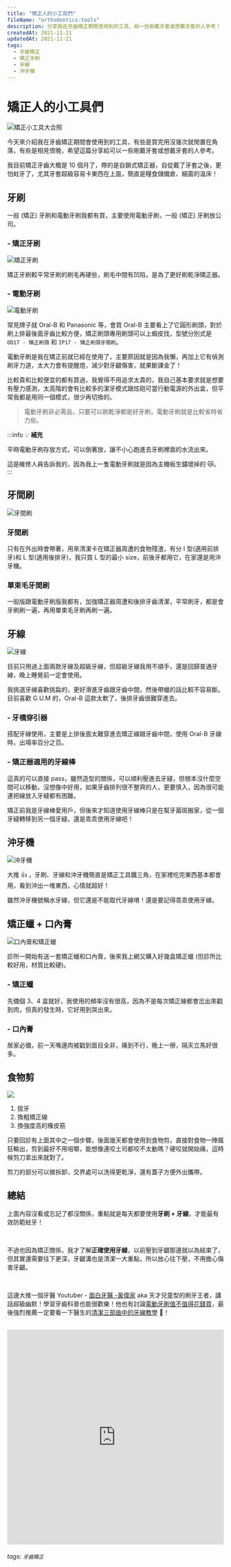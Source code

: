 ```yaml
---
title: "矯正人的小工具們"
fileName: "orthodontics-tools"
description: 分享我在牙齒矯正期間使用到的工具，給一些剛戴牙套或想戴牙套的人參考！
createdAt: 2021-11-21
updatedAt: 2021-11-21
tags:
  - 牙齒矯正
  - 矯正牙刷
  - 牙線
  - 沖牙機
---
```


# 矯正人的小工具們

![矯正小工具大合照](https://i.imgur.com/3qaaHXE.jpg)

今天來介紹我在牙齒矯正期間會使用到的工具，有些是買完用沒幾次就閒置在角落，有些是相見恨晚，希望這篇分享給可以一些剛戴牙套或想戴牙套的人參考。

我目前矯正牙齒大概是 10 個月了，帶的是自鎖式矯正器，自從戴了牙套之後，更怕蛀牙了，尤其牙套超級容易卡東西在上面，簡直是糧食儲備倉、細菌的溫床！

## 牙刷

一般 (矯正) 牙刷和電動牙刷我都有買，主要使用電動牙刷，一般 (矯正) 牙刷放公司。

### - 矯正牙刷

![矯正牙刷](https://i.imgur.com/AroPczn.jpg)

矯正牙刷較平常牙刷的刷毛再硬些，刷毛中間有凹陷，是為了更好刷乾淨矯正器。

### - 電動牙刷

![電動牙刷](https://i.imgur.com/D1Xdme2.jpg)

常見牌子就 Oral-B 和 Panasonic 等，會買 Oral-B 主要看上了它圓形刷頭，對於刷上排最後面牙齒比較方便，矯正刷頭專用刷頭可以上蝦皮找，型號分別式是 `OD17 - 矯正刷頭` 和 `IP17 - 矯正刷頭牙間刷`。

電動牙刷是我在矯正前就已經在使用了，主要原因就是因為我懶，再加上它有偵測刷牙力道，太大力會有提醒燈，減少對牙齦傷害，就果斷課金了！

比較貴和比較便宜的都有買過，我覺得不用追求太貴的，我自己基本要求就是想要有壓力感測，太高階的會有比較多的潔牙模式跟炫砲可當行動電源的外出盒，但平常我都是用同一個模式，很少再切換的。

> 電動牙刷非必需品，只要可以刷乾淨都是好牙刷，電動牙刷就是比較省時省力些。

:::info
:bulb: **補充**

平時電動牙刷存放方式，可以倒著放，讓不小心跑進去牙刷裡面的水流出來。

這是維修人員告訴我的，因為我上一隻電動牙刷就是因為主機板生鏽壞掉的 :crying_cat_face:。
:::

## 牙間刷

![牙間刷](https://i.imgur.com/fQmYAdf.jpg)

### 牙間刷

只有在外出時會帶著，用來清潔卡在矯正器周遭的食物殘渣，有分 I 型(適用前排牙)和 L 型(適用後排牙)，我只買 L 型的最小 size，前後牙都用它，在家還是用沖牙機。

### 單束毛牙間刷

一般版跟電動牙刷版我都有，加強矯正器周遭和後排牙齒清潔，平常刷牙，都是會牙刷刷一遍，再用單束毛牙刷再刷一遍。

## 牙線

![牙線](https://i.imgur.com/UX8BBWz.jpg)

目前只用過上面兩款牙線及超級牙線，但超級牙線我用不順手，還是回歸普通牙線，晚上睡覺前一定會使用。

我挑選牙線喜歡挑扁的，更好滑進牙齒跟牙齒中間，然後帶蠟的話比較不容易斷。目前喜歡 G.U.M 的，Oral-B 這款太軟了，後排牙齒很難穿進去。

### - 牙橋穿引器

搭配牙線使用，主要是上排後面太難穿進去矯正線跟牙齒中間，使用 Oral-B 牙線時，出場率百分之百。

### - 矯正器適用的牙線棒

這真的可以直接 pass，雖然造型的關係，可以順利壓進去牙縫，但根本沒什麼空間可以移動，沒想像中好用，如果牙齒排列很不整齊的人，更要慎入，因為很可能連把線放入牙縫都有困難。

矯正前我是牙線棒愛用戶，但後來才知道使用牙線棒只是在幫牙菌斑搬家，從一個牙縫轉移到另一個牙縫，還是乖乖使用牙線吧！

## 沖牙機

![沖牙機](https://i.imgur.com/NopDDyG.jpg)

大推 :+1: ，牙刷、牙線和沖牙機簡直是矯正工具鐵三角，在家裡吃完東西基本都會用，看到沖出一堆東西，心情就超好！

雖然沖牙機號稱水牙線，但它還是不能取代牙線唷！還是要記得乖乖使用牙線。

## 矯正蠟 + 口內膏

![口內膏和矯正蠟](https://i.imgur.com/SwN7S6s.jpg)

診所一開始有送一套矯正蠟和口內膏，後來我上網又購入好幾盒矯正蠟 (但診所比較好用，材質比較硬)。

### - 矯正蠟

先備個 3、4 盒就好，我使用的頻率沒有很高，因為不是每次矯正線都會岔出來戳到肉，但真的發生時，它好用到哭出來。

### - 口內膏

居家必備，前一天嘴邊肉被戳到面目全非，痛到不行，晚上一擦，隔天立馬好很多。

## 食物剪

![](https://i.imgur.com/uW8UoY9.jpg)

1. 拔牙
2. 換粗矯正線
3. 換強度高的橡皮筋

只要回診有上面其中之一個步驟，後面幾天都會使用到食物剪，直接對食物一陣瘋狂輸出，剪到最好不用咀嚼，能想像連咬土司都咬不太動嗎？硬咬就開始痛，這時候剪刀拿出來就對了。

剪刀的部分可以做拆卸，交界處可以洗得更乾淨，還有蓋子方便外出攜帶。

## 總結

上面內容沒看或忘記了都沒關係，重點就是每天都要使用**牙刷 + 牙線**，才能最有效防範蛀牙！

<br/>

不過也因為矯正關係，我才了解**正確使用牙線**，以前壓到牙齦那邊就以為結束了，但其實還需要往下更深，牙齦溝也是清潔一大重點，所以放心往下壓，不用擔心傷害牙齦。

<br/>

這邊大推一個牙醫 Youtuber - [面白牙醫 -黃偉家](https://www.youtube.com/channel/UCNpEBrfOfjQta3FNRB3znlg) aka 天才兒童型的刷牙王者，講話超級幽默！學習牙齒科普也能很歡樂！他也有討論[電動牙刷值不值得花錢買](https://www.youtube.com/watch?v=LKmcOQ_fHBE)，最後強烈推薦一定要看一下醫生的[清潔三部曲中的牙線教學](https://www.youtube.com/watch?v=FVoXAdPV8pY) :tooth:！

<br/>

<iframe width="100%" height="500" src="https://www.youtube.com/embed/FVoXAdPV8pY" title="YouTube video player" frameborder="0" allow="accelerometer; autoplay; clipboard-write; encrypted-media; gyroscope; picture-in-picture" allowfullscreen></iframe>

###### tags: `牙齒矯正`
